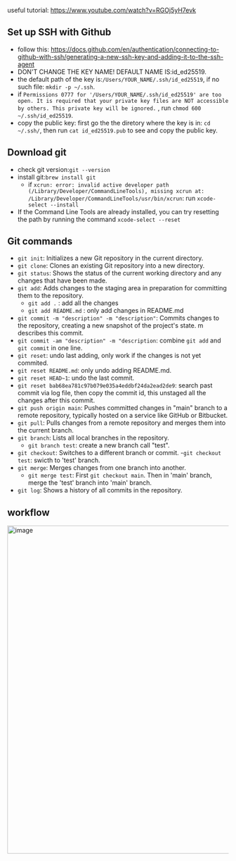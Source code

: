 useful tutorial: https://www.youtube.com/watch?v=RGOj5yH7evk
## Set up SSH with Github
 - follow this: https://docs.github.com/en/authentication/connecting-to-github-with-ssh/generating-a-new-ssh-key-and-adding-it-to-the-ssh-agent
 - DON'T CHANGE THE KEY NAME! DEFAULT NAME IS:id_ed25519.
 - the default path of the key is:`/Users/YOUR_NAME/.ssh/id_ed25519`, if no such file: `mkdir -p ~/.ssh`.
 - if `Permissions 0777 for '/Users/YOUR_NAME/.ssh/id_ed25519' are too open.
It is required that your private key files are NOT accessible by others.
This private key will be ignored.` , run `chmod 600 ~/.ssh/id_ed25519`.
 - copy the public key: first go the the diretory where the key is in: `cd ~/.ssh/`, then run `cat id_ed25519.pub` to see and copy the public key.

## Download git
- check git version:`git --version`
- install git:`brew install git`
  - if `xcrun: error: invalid active developer path (/Library/Developer/CommandLineTools), missing xcrun at: /Library/Developer/CommandLineTools/usr/bin/xcrun`: run `xcode-select --install`
- If the Command Line Tools are already installed, you can try resetting the path by running the command `xcode-select --reset`

## Git commands
- `git init`: Initializes a new Git repository in the current directory.
- `git clone`: Clones an existing Git repository into a new directory.
- `git status`: Shows the status of the current working directory and any changes that have been made.
- `git add`: Adds changes to the staging area in preparation for committing them to the repository.
    - `git add .` : add all the changes
    - `git add README.md` : only add changes in README.md
- `git commit -m "description" -m "description"`: Commits changes to the repository, creating a new snapshot of the project's state. m describes this commit.
- `git commit -am "description" -m "description`: combine `git add` and `git commit` in one line.
- `git reset`: undo last adding, only work if the changes is not yet commited.
- `git reset README.md`: only undo adding README.md.
- `git reset HEAD~1`: undo the last commit.
- `git reset bab68ea781c97b079e035a4eddbf24da2ead2de9`: search past commit via log file, then copy the commit id, this unstaged all the changes after this commit. 
- `git push origin main`: Pushes committed changes in "main" branch to a remote repository, typically hosted on a service like GitHub or Bitbucket.
- `git pull`: Pulls changes from a remote repository and merges them into the current branch.
- `git branch`: Lists all local branches in the repository.
    - `git branch test`: create a new branch call "test".
- `git checkout`: Switches to a different branch or commit.
    -`git checkout test`: swicth to 'test' branch.
- `git merge`: Merges changes from one branch into another.
    - `git merge test`: First `git checkout main`. Then in 'main' branch, merge the 'test' branch into 'main' branch. 
- `git log`: Shows a history of all commits in the repository.

## workflow
<img width="745" alt="image" src="https://user-images.githubusercontent.com/87878087/231027507-34726768-04c6-432d-b607-e75d77a3d854.png">



